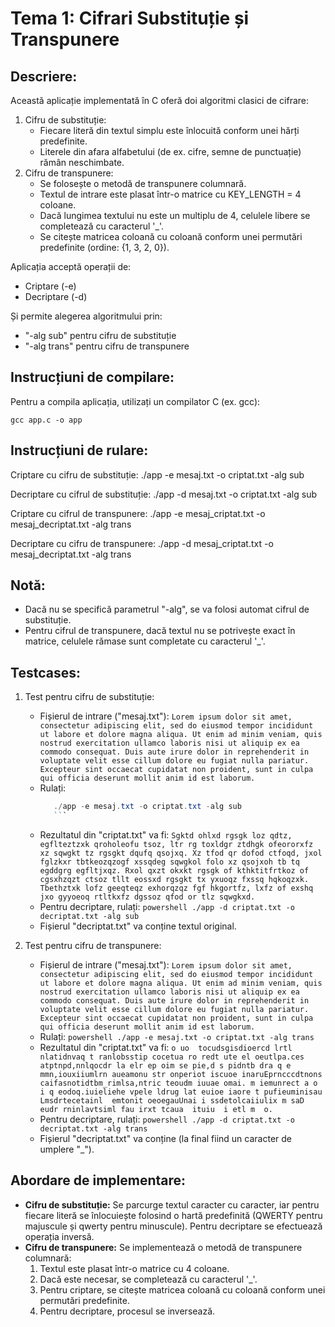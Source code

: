 Tema 1: Cifrari Substituție și Transpunere
===========================================

Descriere:
----------
Această aplicație implementată în C oferă doi algoritmi clasici de cifrare:
1. Cifru de substituție:
   - Fiecare literă din textul simplu este înlocuită conform unei hărți predefinite.
   - Literele din afara alfabetului (de ex. cifre, semne de punctuație) rămân neschimbate.
2. Cifru de transpunere:
   - Se folosește o metodă de transpunere columnară.
   - Textul de intrare este plasat într-o matrice cu KEY_LENGTH = 4 coloane.
   - Dacă lungimea textului nu este un multiplu de 4, celulele libere se completează cu caracterul '_'.
   - Se citește matricea coloană cu coloană conform unei permutări predefinite (ordine: {1, 3, 2, 0}).

Aplicația acceptă operații de:
  - Criptare (-e)
  - Decriptare (-d)

Și permite alegerea algoritmului prin:
  - "-alg sub" pentru cifru de substituție 
  - "-alg trans" pentru cifru de transpunere

Instrucțiuni de compilare:
---------------------------
Pentru a compila aplicația, utilizați un compilator C (ex. gcc):

    gcc app.c -o app

Instrucțiuni de rulare:
-----------------------
Criptare cu cifru de substituție:
    ./app -e mesaj.txt -o criptat.txt -alg sub

Decriptare cu cifrul de substituție:
    ./app -d mesaj.txt -o criptat.txt -alg sub

Criptare cu cifrul de transpunere:
    ./app -e mesaj_criptat.txt -o mesaj_decriptat.txt -alg trans

Decriptare cu cifru de transpunere:
    ./app -d mesaj_criptat.txt -o mesaj_decriptat.txt -alg trans

Notă:
-----
- Dacă nu se specifică parametrul "-alg", se va folosi automat cifrul de substituție.
- Pentru cifrul de transpunere, dacă textul nu se potrivește exact în matrice, celulele rămase sunt completate cu caracterul '_'.

Testcases:
----------
1. Test pentru cifru de substituție:
   - Fișierul de intrare ("mesaj.txt"):
         ```
         Lorem ipsum dolor sit amet, consectetur adipiscing elit, sed do eiusmod tempor incididunt ut labore et dolore magna aliqua. Ut enim ad minim veniam, quis nostrud exercitation ullamco laboris nisi ut aliquip ex ea commodo consequat. Duis aute irure dolor in reprehenderit in voluptate velit esse cillum dolore eu fugiat nulla pariatur. Excepteur sint occaecat cupidatat non proident, sunt in culpa qui officia deserunt mollit anim id est laborum.
         ```
   - Rulați:
      ```powershell
         ./app -e mesaj.txt -o criptat.txt -alg sub
         ```
   - Rezultatul din "criptat.txt" va fi:
         ```
         Sgktd ohlxd rgsgk loz qdtz, egflteztzxk qroholeofu tsoz, ltr rg toxldgr ztdhgk ofeororxfz xz sqwgkt tz rgsgkt dqufq qsojxq. Xz tfod qr dofod ctfoqd, jxol fglzkxr tbtkeozqzogf xssqdeg sqwgkol folo xz qsojxoh tb tq egddgrg egfltjxqz. Rxol qxzt okxkt rgsgk of kthktitfrtkoz of cgsxhzqzt ctsoz tllt eossxd rgsgkt tx yxuoqz fxssq hqkoqzxk. Tbethztxk lofz geeqteqz exhorqzqz fgf hkgortfz, lxfz of exshq jxo gyyoeoq rtltkxfz dgssoz qfod or tlz sqwgkxd.
         ```
   - Pentru decriptare, rulați:
         ```powershell
         ./app -d criptat.txt -o decriptat.txt -alg sub
         ```
   - Fișierul "decriptat.txt" va conține textul original.

2. Test pentru cifru de transpunere:
   - Fișierul de intrare ("mesaj.txt"):
         ```
         Lorem ipsum dolor sit amet, consectetur adipiscing elit, sed do eiusmod tempor incididunt ut labore et dolore magna aliqua. Ut enim ad minim veniam, quis nostrud exercitation ullamco laboris nisi ut aliquip ex ea commodo consequat. Duis aute irure dolor in reprehenderit in voluptate velit esse cillum dolore eu fugiat nulla pariatur. Excepteur sint occaecat cupidatat non proident, sunt in culpa qui officia deserunt mollit anim id est laborum.
         ```
   - Rulați:
         ```powershell
         ./app -e mesaj.txt -o criptat.txt -alg trans
            ```
   - Rezultatul din "criptat.txt" va fi:
            ```
            o uo  tocudsgisdioercd lrtl nlatidnvaq t ranlobsstip cocetua ro redt ute el oeutlpa.ces atptnpd,nnlqocdr la elr
            ep oim se pie,d s pidntb dra q e mmn,iouxiiumlrn aueamonu str onperiot iscuoe inaruEprncccdtnons caifasnotidtbm_rimlsa,ntric teoudm iuuae omai. m iemunrect a o i q eodoq.iuieliehe vpele ldrug lat euioe iaore t pufieuminisau
            Lmsdrtecetainl  emtonit oeoegauUnai i ssdetolcaiiulix m saD eudr rninlavtsiml fau irxt tcaua  ituiu  i etl m  o.
            ```
   - Pentru decriptare, rulați:
            ```powershell
         ./app -d criptat.txt -o decriptat.txt -alg trans
            ```
   - Fișierul "decriptat.txt" va conține (la final fiind un caracter de umplere "_").

Abordare de implementare:
--------------------------
- **Cifru de substituție:** Se parcurge textul caracter cu caracter, iar pentru fiecare literă se înlocuiește folosind o hartă predefinită (QWERTY pentru majuscule și qwerty pentru minuscule). Pentru decriptare se efectuează operația inversă.
- **Cifru de transpunere:** Se implementează o metodă de transpunere columnară:
    1. Textul este plasat într-o matrice cu 4 coloane.
    2. Dacă este necesar, se completează cu caracterul '_'.
    3. Pentru criptare, se citește matricea coloană cu coloană conform unei permutări predefinite.
    4. Pentru decriptare, procesul se inversează.

